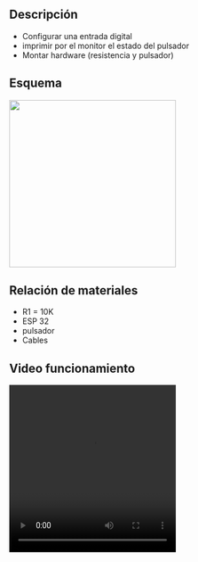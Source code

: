 ## Descripción
- Configurar una entrada digital
- imprimir por el monitor el estado del pulsador
- Montar hardware (resistencia  y pulsador)
  
## Esquema
<img src="https://github.com/user-attachments/assets/90a51fbc-99b5-4d3a-9e58-92f57b4b2b62" align="center" width="300" height="300">

## Relación de materiales
- R1 = 10K
- ESP 32
- pulsador
- Cables

## Video funcionamiento
<video src="https://github.com/user-attachments/assets/1885657e-fe60-450c-a319-1eb000afddfd" width="300" height="300"></video>
